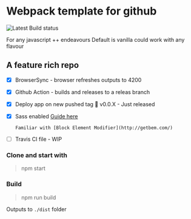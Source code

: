 # Webpack template for github 

![Latest Build status](https://github.com/hgosansn/webpack_tmp777/actions/workflows/webpack.yml/badge.svg)

For any javascript ++ endeavours
Default is vanilla could work with any flavour

## A feature rich repo

 - [x] BrowserSync - browser refreshes outputs to 4200

 - [x] Github Action - builds and releases to a releas branch

 - [x] Deploy app on new pushed tag 📣 v0.0.X - Just released

 - [x] Sass enabled [Guide here](https://sass-lang.com/guide)

       Familiar with [Block Element Modifier](http://getbem.com/)

 - [ ] Travis CI file - WIP

### Clone and start with 

> npm start

### Build

> npm run build

Outputs to `./dist` folder